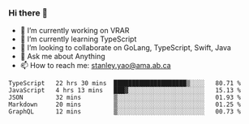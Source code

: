 ### Hi there 👋

- 🔭 I’m currently working on VRAR
- 🌱 I’m currently learning TypeScript
- 👯 I’m looking to collaborate on GoLang, TypeScript, Swift, Java
- 💬 Ask me about Anything
- 📫 How to reach me: stanley.yao@ama.ab.ca


<!--START_SECTION:waka-->
```text
TypeScript   22 hrs 30 mins  ████████████████████▒░░░░   80.71 % 
JavaScript   4 hrs 13 mins   ███▓░░░░░░░░░░░░░░░░░░░░░   15.13 % 
JSON         32 mins         ▒░░░░░░░░░░░░░░░░░░░░░░░░   01.93 % 
Markdown     20 mins         ▒░░░░░░░░░░░░░░░░░░░░░░░░   01.25 % 
GraphQL      12 mins         ▒░░░░░░░░░░░░░░░░░░░░░░░░   00.73 % 
```
<!--END_SECTION:waka-->
